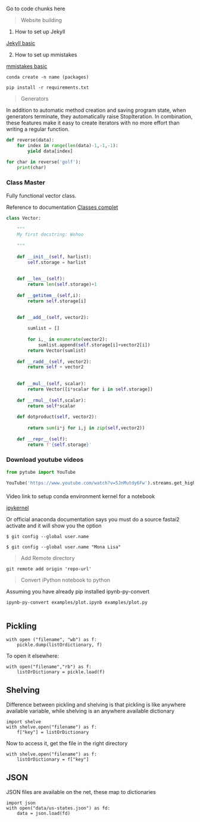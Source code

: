 Go to code chunks here

>Website building

1. How to set up Jekyll

[Jekyll basic](https://jekyllrb.com/docs/)

2. How to set up mmistakes

[mmistakes basic](https://jekyllrb.com/docs/)



```
conda create -n name (packages)

pip install -r requirements.txt
```

>Generators

In addition to automatic method creation and saving program state, when generators terminate, they automatically raise StopIteration. In combination, these features make it easy to create iterators with no more effort than writing a regular function.
```python
def reverse(data):
    for index in range(len(data)-1,-1,-1):
        yield data[index]

for char in reverse('golf'):
    print(char)
```

### Class Master

Fully functional vector class.

Reference to documentation [Classes complet](https://docs.python.org/3/tutorial/classes.html#scopes-and-namespaces-example)

```python
class Vector:
    
    """
    My first docstring: Wohoo
    
    """
    
    def __init__(self, harlist):
        self.storage = harlist
        
    
    def __len__(self):
        return len(self.storage)+1
    
    def __getitem__(self,i):
        return self.storage[i]
        

    def __add__(self, vector2):
        
        sumlist = []
        
        for i,_ in enumerate(vector2):
            sumlist.append(self.storage[i]+vector2[i])
        return Vector(sumlist)
        
    def __radd__(self, vector2):
        return self + vector2
    
    
    def __mul__(self, scalar):
        return Vector([i*scalar for i in self.storage])
    
    def __rmul__(self,scalar):
        return self*scalar
    
    def dotproduct(self, vector2):
        
        return sum(i*j for i,j in zip(self,vector2))
    
    def __repr__(self):
        return f'{self.storage}'

```


### Download youtube videos

```python
from pytube import YouTube

YouTube('https://www.youtube.com/watch?v=5JnMutdy6Fw').streams.get_highest_resolution().download(path)
```


#### 

Video link to setup conda environment kernel for a notebook

[ipykernel](https://www.youtube.com/watch?v=6kXLUvsnhuI)

Or official anaconda documentation says you must do a source fastai2 activate and it will show you the option



```
$ git config --global user.name
```

```
$ git config --global user.name "Mona Lisa"
```

>Add Remote directory
```
git remote add origin 'repo-url'

```

> Convert iPython notebook to python

Assuming you have already pip installed ipynb-py-convert

```
ipynb-py-convert examples/plot.ipynb examples/plot.py


```

## Pickling

```
with open ("filename", "wb") as f:
    pickle.dump(listOrdictionary, f)    
```

To open it elsewhere:

```
with open("filename","rb") as f:
    listOrDictionary = pickle.load(f)
```

## Shelving

Difference between pickling and shelving is that pickling is like anywhere available variable, while shelving is an anywhere available dictionary

```
import shelve
with shelve.open("filename") as f:
    f["key"] = listOrDictionary
```

Now to access it, get the file in the right directory

```
with shelve.open("filename") as f:
    listOrDictionary = f["key"]
```


## JSON

JSON files are available on the net, these map to dictionaries
```
import json
with open("data/us-states.json") as fd: 
    data = json.load(fd)
```